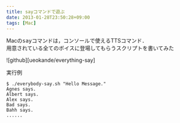```yaml
---
title: sayコマンドで遊ぶ
date: 2013-01-28T23:50:28+09:00
tags: [Mac]
---
```


Macの<span style="font-family:monospace">say</span>コマンドは，コンソールで使えるTTSコマンド．  
用意されている全てのボイスに登場してもらうスクリプトを書いてみた

![github][ueokande/everything-say]

実行例

```
$ ./everybody-say.sh "Hello Message."
Agnes says.
Albert says.
Alex says.
Bad says.
Bahh says.
......
```

